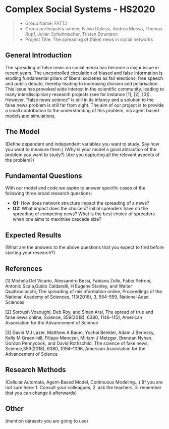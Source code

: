 # Complex Social Systems - HS2020

> * Group Name: FATTJ
> * Group participants names: Falvio Dalessi, Andrea Musso, Thomas Rupf, Julian Schuhmacher, Tristan Strumann
> * Project Title: The spreading of (fake) news in social networks

## General Introduction
The spreading of false news on social media has become a major issue in recent years. The uncontrolled circulation of biased and false information is eroding fundamental pillars of liberal societies as fair elections, free speech and public debate, thereby leading to increasing division and polarisation. This issue has provoked wide interest in the scientific community, leading to many interdisciplinary research projects (see for instance [1], [2], [3]). However, "false news science" is still in its infancy and a solution to the false news problem is still far from sight. The aim of our project is to provide a small contribution to the understanding of this problem, via agent based models and simulations.

## The Model

(Define dependent and independent variables you want to study. Say how you want to measure them.) (Why is your model a good abtraction of the problem you want to study?) (Are you capturing all the relevant aspects of the problem?)


## Fundamental Questions

With our model and code we aspire to answer specific cases of the following three broad research questions:
* **Q1:** How does network structure impact the spreading of a news?
* **Q2:** What impact does the choice of initial spreaders have on the spreading of competing news? What is the best choice of spreaders when one aims to maximise cascade size?

## Expected Results

(What are the answers to the above questions that you expect to find before starting your research?)


## References 

[1]  Michela Del Vicario, Alessandro Bessi, Fabiana Zollo, Fabio Petroni, Antonio Scala,Guido Caldarelli, H Eugene Stanley, and Walter Quattrociocchi, The  spreading of misinformation online, Proceedings of the National Academy of Sciences, 113(2016), 3, 554–559, National Acad Sciences

[2]  Soroush Vosoughi, Deb Roy, and Sinan Aral, The spread of true and false news online, Science, 359(2018), 6380, 1146–1151, American Association for the Advancement of Science

[3]  David MJ Lazer, Matthew A Baum, Yochai Benkler, Adam J Berinsky, Kelly M Green-hill,  Filippo  Menczer,  Miriam  J  Metzger,  Brendan  Nyhan, Gordon  Pennycook, and David Rothschild, The science of fake news, Science,359(2018), 6380, 1094–1096, American Association for the Advancement of Science

## Research Methods

(Cellular Automata, Agent-Based Model, Continuous Modeling...) (If you are not sure here: 1. Consult your colleagues, 2. ask the teachers, 3. remember that you can change it afterwards)


## Other

(mention datasets you are going to use)
